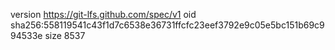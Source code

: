 version https://git-lfs.github.com/spec/v1
oid sha256:558119541c43f1d7c6538e36731ffcfc23eef3792e9c05e5bc151b69c994533e
size 8537
